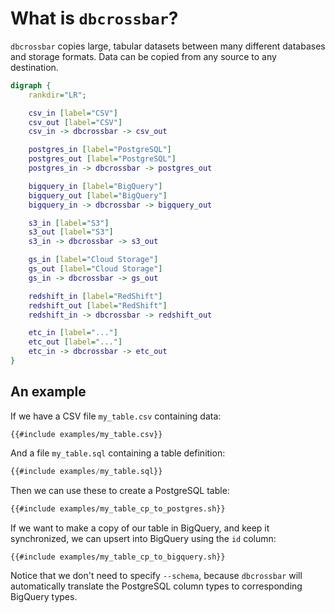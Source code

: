 # What is `dbcrossbar`?

`dbcrossbar` copies large, tabular datasets between many different databases and storage formats. Data can be copied from any source to any destination.

```dot process
digraph {
    rankdir="LR";

    csv_in [label="CSV"]
    csv_out [label="CSV"]
    csv_in -> dbcrossbar -> csv_out

    postgres_in [label="PostgreSQL"]
    postgres_out [label="PostgreSQL"]
    postgres_in -> dbcrossbar -> postgres_out

    bigquery_in [label="BigQuery"]
    bigquery_out [label="BigQuery"]
    bigquery_in -> dbcrossbar -> bigquery_out

    s3_in [label="S3"]
    s3_out [label="S3"]
    s3_in -> dbcrossbar -> s3_out

    gs_in [label="Cloud Storage"]
    gs_out [label="Cloud Storage"]
    gs_in -> dbcrossbar -> gs_out

    redshift_in [label="RedShift"]
    redshift_out [label="RedShift"]
    redshift_in -> dbcrossbar -> redshift_out

    etc_in [label="..."]
    etc_out [label="..."]
    etc_in -> dbcrossbar -> etc_out
}
```

## An example

If we have a CSV file `my_table.csv` containing data:

```csv
{{#include examples/my_table.csv}}
```

And a file `my_table.sql` containing a table definition:

```sql
{{#include examples/my_table.sql}}
```

Then we can use these to create a PostgreSQL table:

```sh
{{#include examples/my_table_cp_to_postgres.sh}}
```

If we want to make a copy of our table in BigQuery, and keep it synchronized, we can upsert into BigQuery using the `id` column:

```sh
{{#include examples/my_table_cp_to_bigquery.sh}}
```

Notice that we don't need to specify `--schema`, because `dbcrossbar` will automatically translate the PostgreSQL column types to corresponding BigQuery types.
